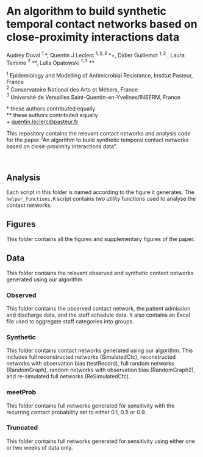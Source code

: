 # An algorithm to build synthetic temporal contact networks based on close-proximity interactions data
Audrey Duval $^{1}$ *, Quentin J Leclerc $^{1,2,3}$ *+, Didier Guillemot $^{1,2}$ , Laura Temime $^{2}$ **, Lulla Opatowski $^{1,3}$ **

$^{1}$ Epidemiology and Modelling of Antimicrobial Resistance, Institut Pasteur, France  
$^{2}$ Conservatoire National des Arts et Métiers, France  
$^{3}$ Université de Versailles Saint-Quentin-en-Yvelines/INSERM, France  

\* these authors contributed equally  
** these authors contributed equally  
\+ quentin.leclerc@pasteur.fr  

This repository contains the relevant contact networks and analysis code for the paper "An algorithm to build synthetic temporal contact networks based on close-proximity interactions data".

<br/>

## Analysis
Each script in this folder is named according to the figure it generates. The `helper_functions.R` script contains two utility functions used to analyse the contact networks.

## Figures
This folder contains all the figures and supplementary figures of the paper.

## Data
This folder contains the relevant observed and synthetic contact networks generated using our algorithm

### Observed
This folder contains the observed contact network, the patient admission and discharge data, and the staff schedule data. It also contains an Excel file used to aggregate staff categories into groups.

### Synthetic
This folder contains contact networks generated using our algorithm. This includes full reconstructed networks (SimulatedCtc), reconstructed networks with observation bias (testRecord), full random networks (RandomGraph), random networks with observation bias (RandomGraph2), and re-simulated full networks (ReSimulatedCtc).

### meetProb
This folder contains full networks generated for sensitivity with the recurring contact probability set to either 0.1, 0.5 or 0.9.

### Truncated
This folder contains full networks generated for sensitivity using either one or two weeks of data only.

